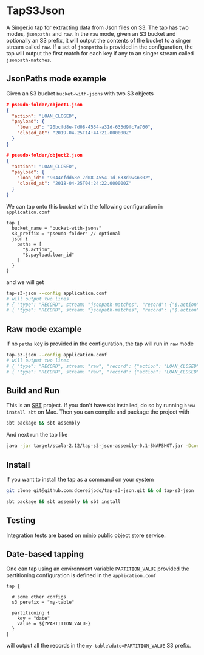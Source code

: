 # TapS3Json
A [Singer.io](https://github.com/singer-io/getting-started) tap for extracting data from Json files on S3. The tap has
two modes, `jsonpaths` and `raw`. In the `raw` mode, given an S3 bucket and optionally an S3 prefix, it will output the
contents of the bucket to a singer stream called `raw`. If a set of `jsonpath`s is provided in the configuration,
the tap will output the first match for each key if any to an singer stream called `jsonpath-matches`.

## JsonPaths mode example
Given an S3 bucket `bucket-with-jsons` with two S3 objects
```json
# pseudo-folder/object1.json
{
  "action": "LOAN_CLOSED",
  "payload": {
    "loan_id": "20bcfd8e-7d08-4554-a31d-633d9fc7a760",
    "closed_at": "2019-04-25T14:44:21.000000Z"
  }
}

# pseudo-folder/object2.json
{
  "action": "LOAN_CLOSED",
  "payload": {
    "loan_id": "9044cfdd68e-7d08-4554-1d-633d9wsn302",
    "closed_at": "2018-04-25T04:24:22.000000Z"
  }
}
```
We can tap onto this bucket with the following configuration in `application.conf`
```hocon
tap {
  bucket_name = "bucket-with-jsons"
  s3_preffix = "pseudo-folder" // optional
  json {
    paths = [
      "$.action",
      "$.payload.loan_id"
    ]
  }
}
```
and we will get
```bash
tap-s3-json --config application.conf
# will output two lines
# { "type": "RECORD", stream: "jsonpath-matches", "record": {"$.action": "LOAN_CLOSED", "$.payload.loan_id": "20bcfd8e-7d08-4554-a31d-633d9fc7a760"} }
# { "type": "RECORD", stream: "jsonpath-matches", "record": {"$.action": "LOAN_CLOSED", "$.payload.loan_id": "9044cfdd68e-7d08-4554-1d-633d9wsn302"} }
```

## Raw mode example
If no `paths` key is provided in the configuration, the tap will run in `raw` mode
```bash
tap-s3-json --config application.conf
# will output two lines
# { "type": "RECORD", stream: "raw", "record": {"action": "LOAN_CLOSED", "payload": {"loan_id": "9044cfdd68e-7d08-4554-1d-633d9wsn302", "closed_at": "2018-04-25T04:24:22.000000Z" }}}
# { "type": "RECORD", stream: "raw", "record": {"action": "LOAN_CLOSED", "payload": {"loan_id": "9044cfdd68e-7d08-4554-1d-633d9wsn302", "closed_at": "2018-04-25T04:24:22.000000Z" }}}
```

## Build and Run
This is an [SBT](https://www.scala-sbt.org/) project. If you don't have sbt installed, do so by running `brew install sbt`
on Mac. Then you can compile and package the project with
```bash
sbt package && sbt assembly
```
And next run the tap like
```bash
java -jar target/scala-2.12/tap-s3-json-assembly-0.1-SNAPSHOT.jar -Dconfig.file=application.conf
```

## Install
If you want to install the tap as a command on your system
```bash
git clone git@github.com:dcereijodo/tap-s3-json.git && cd tap-s3-json

sbt package && sbt assembly && sbt install
```

## Testing
Integration tests are based on [minio](https://github.com/minio/minio) public object store service.

## Date-based tapping
One can tap using an environment variable `PARTITION_VALUE` provided the partitioning configuration is defined
in the `application.conf`
```hocon
tap {

  # some other configs
  s3_perefix = "my-table"
  
  partitioning {
    key = "date"
    value = ${?PARTITION_VALUE}
  }
}
```
will output all the records in the `my-table\date=PARTITION_VALUE` S3 prefix.
